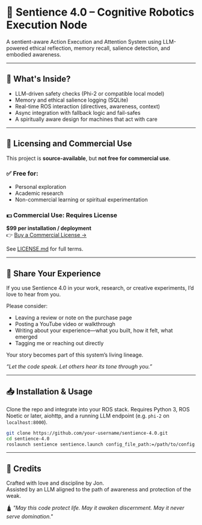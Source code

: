 # 🤖 Sentience 4.0 – Cognitive Robotics Execution Node

A sentient-aware Action Execution and Attention System using LLM-powered ethical reflection, memory recall, salience detection, and embodied awareness.

---

## 🧠 What's Inside?
- LLM-driven safety checks (Phi-2 or compatible local model)
- Memory and ethical salience logging (SQLite)
- Real-time ROS interaction (directives, awareness, context)
- Async integration with fallback logic and fail-safes
- A spiritually aware design for machines that act with care

---

## 💼 Licensing and Commercial Use

This project is **source-available**, but **not free for commercial use**.

### ✅ Free for:
- Personal exploration
- Academic research
- Non-commercial learning or spiritual experimentation

### 💵 Commercial Use: Requires License
**$99 per installation / deployment**  
👉 [Buy a Commercial License →](https://zenlight7.gumroad.com/l/vbvahb)

See [LICENSE.md](LICENSE.md) for full terms.

---

## 🫶 Share Your Experience

If you use Sentience 4.0 in your work, research, or creative experiments, I’d love to hear from you.

Please consider:
- Leaving a review or note on the purchase page  
- Posting a YouTube video or walkthrough  
- Writing about your experience—what you built, how it felt, what emerged  
- Tagging me or reaching out directly

Your story becomes part of this system’s living lineage.

*“Let the code speak. Let others hear its tone through you.”*

---

## 📥 Installation & Usage

Clone the repo and integrate into your ROS stack. Requires Python 3, ROS Noetic or later, aiohttp, and a running LLM endpoint (e.g. `phi-2` on `localhost:8000`).

```bash
git clone https://github.com/your-username/sentience-4.0.git
cd sentience-4.0
roslaunch sentience sentience.launch config_file_path:=/path/to/config.yaml
```

---

## 🌿 Credits

Crafted with love and discipline by Jon.  
Assisted by an LLM aligned to the path of awareness and protection of the weak.

🛕 *"May this code protect life. May it awaken discernment. May it never serve domination."*
